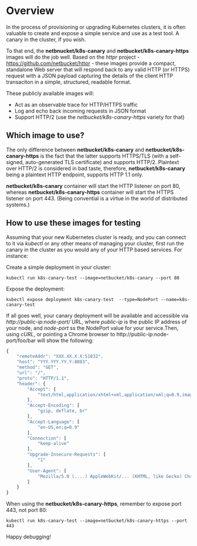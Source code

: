 # Overview
In the process of provisioning or upgrading Kubernetes clusters, it is often valuable to 
create and expose a simple service and use as a test tool. A canary in the cluster, if you wish.

To that end, the **netbnucket/k8s-canary** and **netbucket/k8s-canary-https** images will do the job well. 
Based on the *httpr* project - https://github.com/netbucket/httpr - these images provide a compact,
standalone Web server that will respond back to any valid HTTP (or HTTPS) request with a JSON payload
capturing the details of the client HTTP transaciton in a simple, structured, readable format. 

These publicly available images will:
 * Act as an observable trace for HTTP/HTTPS traffic
 * Log and echo back incoming requests in JSON format
 * Support HTTP/2 (use the *netbucket/k8s-canary-https* variety for that)
 
 
## Which image to use?
The only difference between **netbucket/k8s-canary** and **netbucket/k8s-canary-https** is the fact that 
the latter supports HTTPS/TLS (with a self-signed, auto-generated TLS certificate) and supports HTTP/2. 
Plaintext over HTTP/2 is considered in bad taste, therefore, **netbucket/k8s-canary** being a plaintext
HTTP endpoint, supports HTTP 1.1 only.

**netbucket/k8s-canary** container will start the HTTP listener on port 80, 
whereas **netbucket/k8s-canary-https** container will start the HTTPS listener on port 443. 
(Being convential is a virtue in the world of distributed systems.)

## How to use these images for testing
Assuming that your new Kubernetes cluster is ready, and you can connect to it via *kubectl* or any
other means of managing your cluster, first run the canary in the cluster as you would any of your 
HTTP based services. For instance:

Create a simple deployment in your cluster:

  ```kubectl run k8s-canary-test --image=netbucket/k8s-canary --port 80```

Expose the deployment:

 ```kubectl expose deployment k8s-canary-test  --type=NodePort --name=k8s-canary-test```

If all goes well, your canary deployment will be available and accessible via *http://public-ip:node-port/* URL, where *public-ip* is the public IP address of your node, and *node-port* ss the NodePort value for your service.Then, using *cURL*, or pointing a Chrome browser to http://public-ip:node-port/foo/bar will show the following:

```JavaScript
{
    "remoteAddr": "XXX.XX.X.X:51832",
    "host": "YYY.YYY.YY.Y:8083",
    "method": "GET",
    "url": "/",
    "proto": "HTTP/1.1",
    "header": {
        "Accept": [
            "text/html,application/xhtml+xml,application/xml;q=0.9,image/webp,image/apng,*/*;q=0.8"
        ],
        "Accept-Encoding": [
            "gzip, deflate, br"
        ],
        "Accept-Language": [
            "en-US,en;q=0.9"
        ],
        "Connection": [
            "keep-alive"
        ],
        "Upgrade-Insecure-Requests": [
            "1"
        ],
        "User-Agent": [
            "Mozilla/5.0 (....) AppleWebKit/... (KHTML, like Gecko) Chrome/... Safari/..."
        ]
    }
}
```

When using the **netbucket/k8s-canary-https**, remember to expose port 443, not port 80:

  ```kubectl run k8s-canary-test --image=netbucket/k8s-canary-https --port 443```

Happy debugging!

